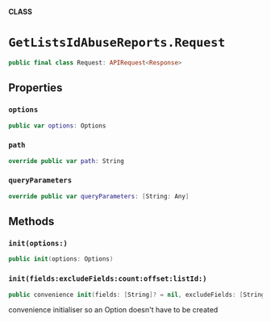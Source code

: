 **CLASS**

# `GetListsIdAbuseReports.Request`

```swift
public final class Request: APIRequest<Response>
```

## Properties
### `options`

```swift
public var options: Options
```

### `path`

```swift
override public var path: String
```

### `queryParameters`

```swift
override public var queryParameters: [String: Any]
```

## Methods
### `init(options:)`

```swift
public init(options: Options)
```

### `init(fields:excludeFields:count:offset:listId:)`

```swift
public convenience init(fields: [String]? = nil, excludeFields: [String]? = nil, count: Int? = nil, offset: Int? = nil, listId: String)
```

convenience initialiser so an Option doesn't have to be created
